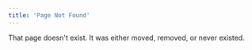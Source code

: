 ```yaml
---
title: 'Page Not Found'
---
```

That page doesn't exist. It was either moved, removed, or never existed.
